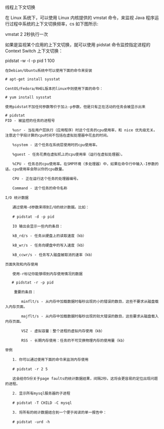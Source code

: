 线程上下文切换

在 Linux 系统下，可以使用 Linux 内核提供的 vmstat 命令，来监视 Java 程序运行过程中系统的上下文切换频率，cs 如下图所示:

vmstat 2   2秒执行一次

如果是监视某个应用的上下文切换，就可以使用 pidstat 命令监控指定进程的 Context Switch 上下文切换：

pidstat -w -l -p pid 1 100

```
在Debian/Ubuntu系统中可以使用下面的命令来安装

# apt-get install sysstat

CentOS/Fedora/RHEL版本的linux中则使用下面的命令：

# yum install sysstat

使用pidstat不加任何参数等价于加上-p参数，但是只有正在活动的任务会被显示出来

# pidstat
PID - 被监控的任务的进程号

　　%usr - 当在用户层执行（应用程序）时这个任务的cpu使用率，和 nice 优先级无关。注意这个字段计算的cpu时间不包括在虚拟处理器中花去的时间。

　　%system - 这个任务在系统层使用时的cpu使用率。

　　%guest - 任务花费在虚拟机上的cpu使用率（运行在虚拟处理器）。

　　%CPU - 任务总的cpu使用率。在SMP环境（多处理器）中，如果在命令行中输入-I参数的话，cpu使用率会除以你的cpu数量。

　　CPU - 正在运行这个任务的处理器编号。

　　Command - 这个任务的命令名称

I/O 统计数据

　　通过使用-d参数来得到I/O的统计数据。比如：

　　# pidstat -d -p pid

　　IO 输出会显示一些内的条目：

　　kB_rd/s - 任务从硬盘上的读取速度（kb）

　　kB_wr/s - 任务向硬盘中的写入速度（kb）

　　kB_ccwr/s - 任务写入磁盘被取消的速率（kb）    

页面失败和内存使用

　　使用-r标记你能够得到内存使用情况的数据

   # pidstat -r -p pid     

    重要的条目：
    
    　　minflt/s - 从内存中加载数据时每秒出现的小的错误的数目，这些不要求从磁盘载入内存页面。
    
    　　majflt/s - 从内存中加载数据时每秒出现的较大错误的数目，这些要求从磁盘载入内存页面。
    
    　　VSZ - 虚拟容量：整个进程的虚拟内存使用（kb）
    
    　　RSS - 长期内存使用：任务的不可交换物理内存的使用量（kb）

举例

　　1. 你可以通过使用下面的命令来监测内存使用

　　# pidstat -r 2 5

　　这会给你5份关于page faults的统计数据结果，间隔2秒。这将会更容易的定位出现问题的进程。

　　2. 显示所有mysql服务器的子进程

　　# pidstat -T CHILD -C mysql

　　3. 将所有的统计数据结合到一个便于阅读的单一报告中：

　　# pidstat -urd -h
```

















